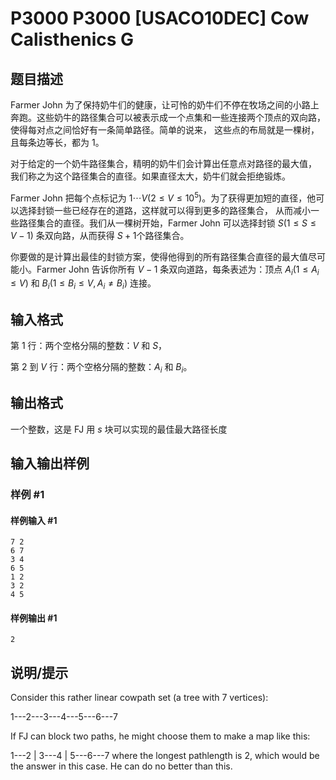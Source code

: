 # P3000 P3000 [USACO10DEC] Cow Calisthenics G

## 题目描述

Farmer John 为了保持奶牛们的健康，让可怜的奶牛们不停在牧场之间的小路上奔跑。这些奶牛的路径集合可以被表示成一个点集和一些连接两个顶点的双向路，使得每对点之间恰好有一条简单路径。简单的说来， 这些点的布局就是一棵树，且每条边等长，都为 $1$。

对于给定的一个奶牛路径集合，精明的奶牛们会计算出任意点对路径的最大值， 我们称之为这个路径集合的直径。如果直径太大，奶牛们就会拒绝锻炼。

Farmer John 把每个点标记为 $1\cdots V(2\le V\le 10^5)$。为了获得更加短的直径，他可以选择封锁一些已经存在的道路，这样就可以得到更多的路径集合， 从而减小一些路径集合的直径。我们从一棵树开始，Farmer John 可以选择封锁 $S(1\le S\le V-1)$ 条双向路，从而获得 $S+1$个路径集合。

你要做的是计算出最佳的封锁方案，使得他得到的所有路径集合直径的最大值尽可能小。Farmer John 告诉你所有 $V-1$ 条双向道路，每条表述为：顶点 $A_i(1\le A_i\le V)$ 和 $B_i(1\le B_i\le V,A_i\ne B_i)$ 连接。

## 输入格式

第 $1$ 行：两个空格分隔的整数：$V$ 和 $S$，

第 $2$ 到 $V$ 行：两个空格分隔的整数：$A_i$ 和 $B_i$。

## 输出格式

一个整数，这是 FJ 用 $s$ 块可以实现的最佳最大路径长度

## 输入输出样例

### 样例 #1

#### 样例输入 #1

```
7 2 
6 7 
3 4 
6 5 
1 2 
3 2 
4 5
```

#### 样例输出 #1

```
2
```

## 说明/提示

Consider this rather linear cowpath set (a tree with 7 vertices):

1---2---3---4---5---6---7

If FJ can block two paths, he might choose them to make a map like this:

1---2 | 3---4 | 5---6---7 where the longest pathlength is 2, which would be the answer in this case. He can do no better than this.
